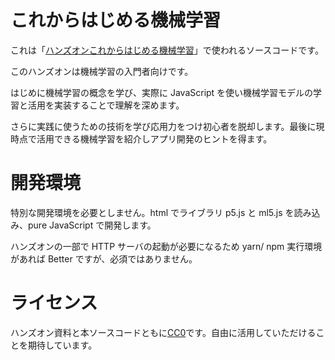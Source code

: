 # これからはじめる機械学習

これは「[ハンズオンこれからはじめる機械学習](https://docs.google.com/document/d/1LxpmtBkjWhVh4uCHQkjGDrVDHC9pVGsGRYifpLBvB5k/edit?usp=sharing)」で使われるソースコードです。

このハンズオンは機械学習の入門者向けです。

はじめに機械学習の概念を学び、実際に JavaScript を使い機械学習モデルの学習と活用を実装することで理解を深めます。

さらに実践に使うための技術を学び応用力をつけ初心者を脱却します。最後に現時点で活用できる機械学習を紹介しアプリ開発のヒントを得ます。

# 開発環境

特別な開発環境を必要としません。html でライブラリ p5.js と ml5.js を読み込み、pure JavaScript で開発します。

ハンズオンの一部で HTTP サーバの起動が必要になるため yarn/ npm 実行環境があれば Better ですが、必須ではありません。

# ライセンス

ハンズオン資料と本ソースコードともに[CC0](https://creativecommons.org/publicdomain/zero/1.0/deed.ja)です。自由に活用していただけることを期待しています。
